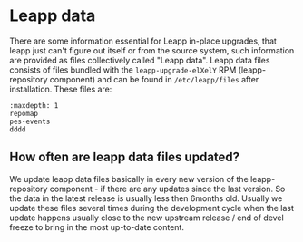 # Leapp data
There are some information essential for Leapp in-place upgrades, that leapp just can't figure out itself or from the source system, such information are provided as files collectively called "Leapp data".
Leapp data files consists of files bundled with the `leapp-upgrade-elXelY` RPM (leapp-repository component) and can be found in `/etc/leapp/files` after installation. These files are:
```{toctree}
:maxdepth: 1
repomap
pes-events
dddd
```
## How often are leapp data files updated?
We update leapp data files basically in every new version of the leapp-repository component - if there are any updates since the last version. So the data in the latest release is usually less then 6months old. Usually we update these files several times during the development cycle when the last update happens usually close to the new upstream release / end of devel freeze to bring in the most up-to-date content.
